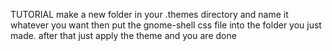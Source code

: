 TUTORIAL
make a new folder in your .themes directory and name it whatever you want
then put the gnome-shell css file into the folder you just made.
after that just apply the theme and you are done
